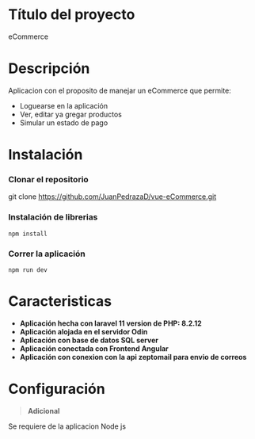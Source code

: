 # Título del proyecto

eCommerce

# Descripción

Aplicacion con el proposito de manejar un eCommerce que permite:

- Loguearse en la aplicación
- Ver, editar ya gregar productos
- Simular un estado de pago

# Instalación

### Clonar el repositorio

git clone https://github.com/JuanPedrazaD/vue-eCommerce.git

### Instalación de librerias

```
npm install
```

### Correr la aplicación

```
npm run dev
```

# Caracteristicas

- **Aplicación hecha con laravel 11 version de PHP: 8.2.12**
- **Aplicación alojada en el servidor Odin**
- **Aplicación con base de datos SQL server**
- **Aplicación conectada con Frontend Angular**
- **Aplicación con conexion con la api zeptomail para envio de correos**

# Configuración

> **Adicional**

Se requiere de la aplicacion Node js
